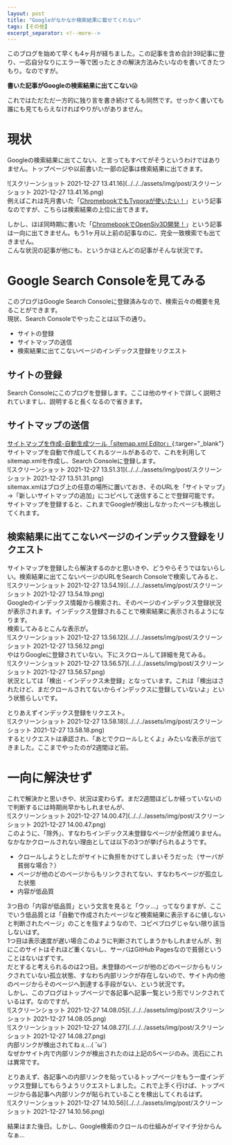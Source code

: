 ```yaml
---
layout: post
title: "Googleがなかなか検索結果に載せてくれない"
tags: [その他]
excerpt_separator: <!--more-->
---
```


このブログを始めて早くも4ヶ月が経ちました。この記事を含め合計39記事に登り、一応自分なりにエラー等で困ったときの解決方法みたいなのを書いてきたつもり。なのですが。  

**書いた記事がGoogleの検索結果に出てこない**😱  

これではただただ一方的に独り言を書き続けてるも同然です。せっかく書いても誰にも見てもらえなければやりがいがありません。

<!--more-->  

# 現状

Googleの検索結果に出てこない、と言ってもすべてがそうというわけではありません。トップページや以前書いた一部の記事は検索結果に出てきます。  

![スクリーンショット 2021-12-27 13.41.16](../../../assets/img/post/スクリーンショット 2021-12-27 13.41.16.png)  
例えばこれは先月書いた「[ChromebookでもTyporaが使いたい！](https://blog.yotiosoft.com/2021/11/08/Chromebook%E3%81%A7%E3%82%82Typora%E3%81%8C%E4%BD%BF%E3%81%84%E3%81%9F%E3%81%84.html)」という記事なのですが、こちらは検索結果の上位に出てきます。  

しかし、ほぼ同時期に書いた「[ChromebookでOpenSiv3D開発！](https://blog.yotiosoft.com/2021/11/15/Chromebook%E3%81%A7OpenSiv3D%E9%96%8B%E7%99%BA.html)」という記事は一向に出てきません。もう1ヶ月以上前の記事なのに、完全一致検索でも出てきません。  
こんな状況の記事が他にも、というかほとんどの記事がそんな状況です。



# Google Search Consoleを見てみる

このブログはGoogle Search Consoleに登録済みなので、検索云々の概要を見ることができます。  
現状、Search Consoleでやったことは以下の通り。

- サイトの登録
- サイトマップの送信
- 検索結果に出てこないページのインデックス登録をリクエスト

## サイトの登録

Search Consoleにこのブログを登録します。ここは他のサイトで詳しく説明されていますし、説明すると長くなるので省きます。

## サイトマップの送信

[サイトマップを作成-自動生成ツール「sitemap.xml Editor」](http://www.sitemapxml.jp/){:targer="_blank"}  
サイトマップを自動で作成してくれるツールがあるので、これを利用してsitemap.xmlを作成し、Search Consoleに登録します。  
![スクリーンショット 2021-12-27 13.51.31](../../../assets/img/post/スクリーンショット 2021-12-27 13.51.31.png)  
sitemax.xmlはブログ上の任意の場所に置いておき、そのURLを「サイトマップ」→「新しいサイトマップの追加」にコピペして送信することで登録可能です。  
サイトマップを登録すると、これまでGoogleが検出しなかったページも検出してくれます。

## 検索結果に出てこないページのインデックス登録をリクエスト

サイトマップを登録したら解決するのかと思いきや、どうやらそうではないらしい。検索結果に出てこないページのURLをSearch Consoleで検索してみると、  
![スクリーンショット 2021-12-27 13.54.19](../../../assets/img/post/スクリーンショット 2021-12-27 13.54.19.png)  
Googleのインデックス情報から検索され、そのページのインデックス登録状況が表示されます。インデックス登録されることで検索結果に表示されるようになります。  
検索してみるとこんな表示が。  
![スクリーンショット 2021-12-27 13.56.12](../../../assets/img/post/スクリーンショット 2021-12-27 13.56.12.png)  
やはりGoogleに登録されていない。下にスクロールして詳細を見てみる。  
![スクリーンショット 2021-12-27 13.56.57](../../../assets/img/post/スクリーンショット 2021-12-27 13.56.57.png)  
状況としては「検出 - インデックス未登録」となっています。これは「検出はされたけど、まだクロールされてないからインデックスに登録していないよ」という状態らしいです。  

とりあえずインデックス登録をリクエスト。  
![スクリーンショット 2021-12-27 13.58.18](../../../assets/img/post/スクリーンショット 2021-12-27 13.58.18.png)  
するとリクエストは承認され、「あとでクロールしとくよ」みたいな表示が出てきました。ここまでやったのが2週間ほど前。

# 一向に解決せず

これで解決かと思いきや、状況は変わらず。まだ2週間ほどしか経っていないので判断するには時期尚早かもしれませんが、  
![スクリーンショット 2021-12-27 14.00.47](../../../assets/img/post/スクリーンショット 2021-12-27 14.00.47.png)  
このように、「除外」、すなわちインデックス未登録なページが全然減りません。なかなかクロールされない理由としては以下の3つが挙げられるようです。  

- クロールしようとしたがサイトに負担をかけてしまいそうだった（サーバが貧弱な場合？）
- ページが他のどのページからもリンクされてない、すなわちページが孤立した状態
- 内容が低品質

3つ目の「内容が低品質」という文言を見ると「ウッ…」ってなりますが、ここでいう低品質とは「自動で作成されたページなど検索結果に表示するに値しないと判断されたページ」のことを指すようなので、コピペブログじゃない限り該当しないはず。  
1つ目は表示速度が遅い場合このように判断されてしまうかもしれませんが、別にこのサイトはそれほど重くないし、サーバはGitHub Pagesなので貧弱ということはないはずです。  
だとすると考えられるのは2つ目。未登録のページが他のどのページからもリンクされていない孤立状態、すなわち内部リンクが存在しないので、サイト内の他のページからそのページへ到達する手段がない、という状況です。  
しかし、このブログはトップページで各記事へ記事一覧という形でリンクされているはず。なのですが。  
![スクリーンショット 2021-12-27 14.08.05](../../../assets/img/post/スクリーンショット 2021-12-27 14.08.05.png)  
![スクリーンショット 2021-12-27 14.08.27](../../../assets/img/post/スクリーンショット 2021-12-27 14.08.27.png)  
内部リンクが検出されてねぇ…( ˘ω˘)  
なぜかサイト内で内部リンクが検出されたのは上記の5ページのみ。流石にこれは異常です。  

とりあえず、各記事への内部リンクを貼っているトップページをもう一度インデックス登録してもらうようリクエストしました。これで上手く行けば、トップページから各記事へ内部リンクが貼られていることを検出してくれるはず。  
![スクリーンショット 2021-12-27 14.10.56](../../../assets/img/post/スクリーンショット 2021-12-27 14.10.56.png)  

結果はまた後日。しかし、Google検索のクロールの仕組みがイマイチ分からんなぁ…  
